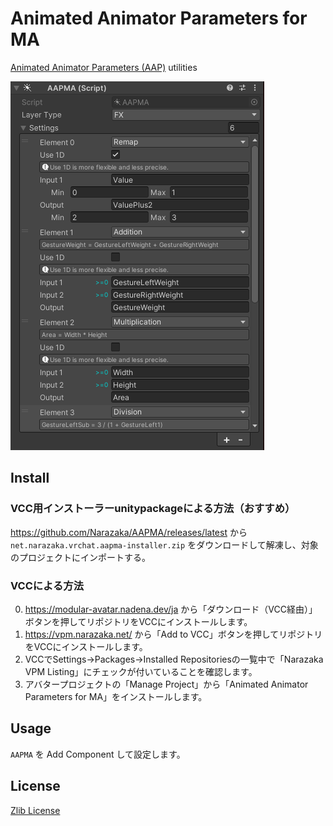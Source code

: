# Animated Animator Parameters for MA

[Animated Animator Parameters (AAP)](https://vrc.school/docs/Other/AAPs/) utilities

![AAPMA](AAPMA.png)

## Install

### VCC用インストーラーunitypackageによる方法（おすすめ）

https://github.com/Narazaka/AAPMA/releases/latest から `net.narazaka.vrchat.aapma-installer.zip` をダウンロードして解凍し、対象のプロジェクトにインポートする。

### VCCによる方法

0. https://modular-avatar.nadena.dev/ja から「ダウンロード（VCC経由）」ボタンを押してリポジトリをVCCにインストールします。
1. https://vpm.narazaka.net/ から「Add to VCC」ボタンを押してリポジトリをVCCにインストールします。
2. VCCでSettings→Packages→Installed Repositoriesの一覧中で「Narazaka VPM Listing」にチェックが付いていることを確認します。
3. アバタープロジェクトの「Manage Project」から「Animated Animator Parameters for MA」をインストールします。

## Usage

`AAPMA` を Add Component して設定します。

## License

[Zlib License](LICENSE.txt)
